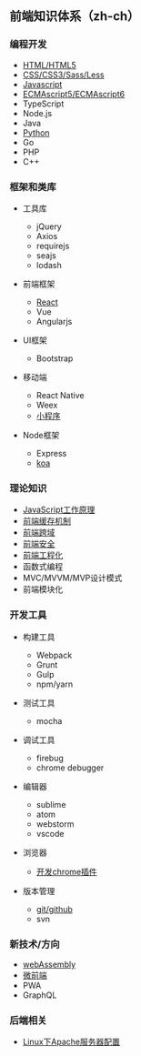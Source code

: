 ## 前端知识体系（zh-ch）

### 编程开发
* [HTML/HTML5](./program/HTML/)
* [CSS/CSS3/Sass/Less](./program/CSS)
* [Javascript](./program/Javascript)
* [ECMAscript5/ECMAscript6](./program/ECMAScript)
* TypeScript
* Node.js
* Java
* [Python](https://github.com/suvllian/python)
* Go
* PHP
* C++

### 框架和类库
* 工具库
  * jQuery
  * Axios
  * requirejs
  * seajs
  * lodash

* 前端框架
  * [React](./frame/React/)
  * Vue
  * Angularjs

* UI框架
  * Bootstrap

* 移动端
  * React Native
  * Weex
  * [小程序](./frame/wechat-mini-program)

* Node框架
  * Express
  * [koa](./frame/koa)

### 理论知识
* [JavaScript工作原理](./theory/javascript-work-principle/)
* [前端缓存机制](./theory/storage.md)
* [前端跨域](./theory/cross-domain.md)
* [前端安全](./theory/security.md)
* [前端工程化](./theory/engineering/)
* 函数式编程
* MVC/MVVM/MVP设计模式
* 前端模块化

### 开发工具
* 构建工具
  * Webpack
  * Grunt
  * Gulp
  * npm/yarn

* 测试工具
  * mocha

* 调试工具
  * firebug
  * chrome debugger

* 编辑器
  * sublime  
  * atom
  * webstorm
  * vscode

* 浏览器
  * [开发chrome插件](./tools/browser/develop-a-chrome-extension.md)

* 版本管理
  * [git/github](./tools/git/)
  * svn

### 新技术/方向
* [webAssembly](./new/webAssembly/)
* [微前端](./new/micro-frontend/)
* PWA
* GraphQL

### 后端相关
* [Linux下Apache服务器配置](./backend/linux-apache.md)
